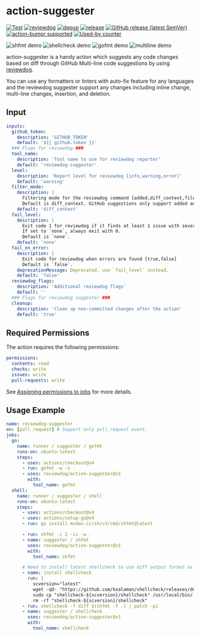 # action-suggester

[![Test](https://github.com/reviewdog/action-suggester/workflows/Test/badge.svg)](https://github.com/reviewdog/action-suggester/actions?query=workflow%3ATest)
[![reviewdog](https://github.com/reviewdog/action-suggester/workflows/reviewdog/badge.svg)](https://github.com/reviewdog/action-suggester/actions?query=workflow%3Areviewdog)
[![depup](https://github.com/reviewdog/action-suggester/workflows/depup/badge.svg)](https://github.com/reviewdog/action-suggester/actions?query=workflow%3Adepup)
[![release](https://github.com/reviewdog/action-suggester/workflows/release/badge.svg)](https://github.com/reviewdog/action-suggester/actions?query=workflow%3Arelease)
[![GitHub release (latest SemVer)](https://img.shields.io/github/v/release/reviewdog/action-suggester?logo=github&sort=semver)](https://github.com/reviewdog/action-suggester/releases)
[![action-bumpr supported](https://img.shields.io/badge/bumpr-supported-ff69b4?logo=github&link=https://github.com/haya14busa/action-bumpr)](https://github.com/haya14busa/action-bumpr)
[![Used-by counter](https://img.shields.io/endpoint?url=https://haya14busa.github.io/github-used-by/data/reviewdog/action-suggester/shieldsio.json)](https://github.com/haya14busa/github-used-by/tree/main/repo/reviewdog/action-suggester)

![shfmt demo](https://user-images.githubusercontent.com/3797062/89161351-75c31880-d5ad-11ea-8e05-b73b00a7783e.png)
![shellcheck demo](https://user-images.githubusercontent.com/3797062/89164248-cfc5dd00-d5b1-11ea-9983-188f56de7eba.png)
![gofmt demo](https://user-images.githubusercontent.com/3797062/89164333-ea985180-d5b1-11ea-9452-1240c2dc82f7.png)
![multiline demo](https://user-images.githubusercontent.com/3797062/89168305-a3ad5a80-d5b7-11ea-8939-be7ac1976d30.png)

action-suggester is a handy action which suggests any code changes based on
diff through GitHub Multi-line code suggestions by using [reviewdog](https://github.com/reviewdog/reviewdog).

You can use any formatters or linters with auto-fix feature for any languages
and the reviewdog suggester support any changes including inline change,
multi-line changes, insertion, and deletion.

## Input

```yaml
inputs:
  github_token:
    description: 'GITHUB_TOKEN'
    default: '${{ github.token }}'
  ### Flags for reviewdog ###
  tool_name:
    description: 'Tool name to use for reviewdog reporter'
    default: 'reviewdog-suggester'
  level:
    description: 'Report level for reviewdog [info,warning,error]'
    default: 'warning'
  filter_mode:
    description: |
      Filtering mode for the reviewdog command [added,diff_context,file,nofilter].
      Default is diff_context. GitHub suggestions only support added and diff_context.
    default: 'diff_context'
  fail_level:
    description: |
      Exit code 1 for reviewdog if it finds at least 1 issue with severity greater than or equal to given level [none,any,info,warning,error].
      If set to `none`, always exit with 0.
      Default is `none`.
    default: 'none'
  fail_on_error:
    description: |
      Exit code for reviewdog when errors are found [true,false]
      Default is `false`.
    deprecationMessage: Deprecated, use `fail_level` instead.
    default: 'false'
  reviewdog_flags:
    description: 'Additional reviewdog flags'
    default: ''
  ### Flags for reviewdog suggester ###
  cleanup:
    description: 'Clean up non-committed changes after the action'
    default: 'true'
```

## Required Permissions

The action requires the following permissions:

```yaml
permissions:
  contents: read
  checks: write
  issues: write
  pull-requests: write
```

See [Assigning permissions to jobs](https://docs.github.com/en/actions/using-jobs/assigning-permissions-to-jobs) for more details.

## Usage Example

```yaml
name: reviewdog-suggester
on: [pull_request] # Support only pull_request event.
jobs:
  go:
    name: runner / suggester / gofmt
    runs-on: ubuntu-latest
    steps:
      - uses: actions/checkout@v4
      - run: gofmt -w -s .
      - uses: reviewdog/action-suggester@v1
        with:
          tool_name: gofmt
  shell:
    name: runner / suggester / shell
    runs-on: ubuntu-latest
    steps:
      - uses: actions/checkout@v4
      - uses: actions/setup-go@v4
      - run: go install mvdan.cc/sh/v3/cmd/shfmt@latest

      - run: shfmt -i 2 -ci -w .
      - name: suggester / shfmt
        uses: reviewdog/action-suggester@v1
        with:
          tool_name: shfmt

      # Need to install latest shellcheck to use diff output format as of writing (2020/08/03).
      - name: install shellcheck
        run: |
          scversion="latest"
          wget -qO- "https://github.com/koalaman/shellcheck/releases/download/${scversion?}/shellcheck-${scversion?}.linux.x86_64.tar.xz" | tar -xJv
          sudo cp "shellcheck-${scversion}/shellcheck" /usr/local/bin/
          rm -rf "shellcheck-${scversion}/shellcheck"
      - run: shellcheck -f diff $(shfmt -f .) | patch -p1
      - name: suggester / shellcheck
        uses: reviewdog/action-suggester@v1
        with:
          tool_name: shellcheck
```
